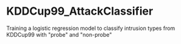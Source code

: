 # KDDCup99_AttackClassifier
Training a logistic regression model to classify intrusion types from KDDCup99 with "probe" and "non-probe"
